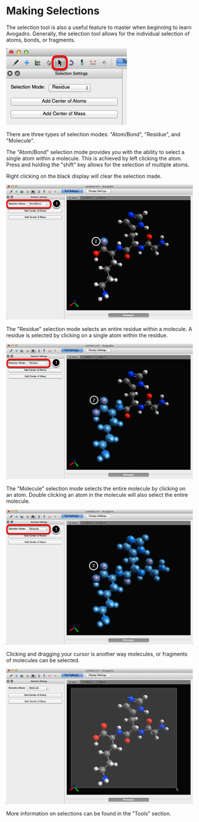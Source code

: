 # Making Selections

The selection tool is also a useful feature to master when beginning to learn Avogadro. Generally, the selection tool allows for the individual selection of atoms, bonds, or fragments.

![](../../_images/fed929fc-c444-4b2b-bfc6-68222818c459.png)

There are three types of selection modes: "Atom/Bond", "Residue", and "Molecule".

The "Atom/Bond" selection mode provides you with the ability to select a single atom within a molecule. This is achieved by left clicking the atom. Press and holding the "shift" key allows for the selection of multiple atoms.

Right clicking on the black display will clear the selection made.

![](../../_images/09e78cf6-0516-40eb-a1c4-16c791ea442c.png)

The "Residue" selection mode selects an entire residue within a molecule. A residue is selected by clicking on a single atom within the residue.

![](../../_images/bc9d312e-427a-4214-91da-87c3ff071342.png)

The "Molecule" selection mode selects the entire molecule by clicking on an atom. Double clicking an atom in the molecule will also select the entire molecule.

![](../../_images/bd548110-2ddd-46fb-b6f2-20b18b136fb4.png)

Clicking and dragging your cursor is another way molecules, or fragments of molecules can be selected.

![](../../_images/300264d3-31a2-4380-8c24-205fe639ae4d.png)

More information on selections can be found in the "Tools" section.

